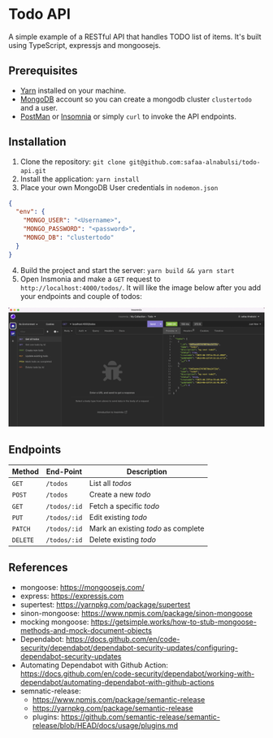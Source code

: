 # Todo API

A simple example of a RESTful API that handles TODO list of items. It's built using TypeScript, expressjs and mongoosejs.

## Prerequisites

- [Yarn](https://yarnpkg.com/) installed on your machine.
- [MongoDB](https://www.mongodb.com/) account so you can create a mongodb cluster `clustertodo` and a user.
- [PostMan](https://www.getpostman.com/) or [Insomnia](https://insomnia.rest/) or simply `curl` to invoke the API endpoints.

## Installation

1. Clone the repository: `git clone git@github.com:safaa-alnabulsi/todo-api.git`
2. Install the application: `yarn install`
3. Place your own MongoDB User credentials in `nodemon.json`

```json
{
  "env": {
    "MONGO_USER": "<Username>",
    "MONGO_PASSWORD": "<password>",
    "MONGO_DB": "clustertodo"
  }
}
```

4. Build the project and start the server: `yarn build && yarn start`
5. Open Insmonia and make a `GET` request to `http://localhost:4000/todos/`. It will like the image below after you add your endpoints and couple of todos:

![Insomina app](insomina.png)

## Endpoints

| Method   | End-Point    | Description                         |
| -------- | ------------ | ----------------------------------- |
| `GET`    | `/todos`     | List all _todos_                    |
| `POST`   | `/todos`     | Create a new _todo_                 |
| `GET`    | `/todos/:id` | Fetch a specific _todo_             |
| `PUT`    | `/todos/:id` | Edit existing _todo_                |
| `PATCH`  | `/todos/:id` | Mark an existing _todo_ as complete |
| `DELETE` | `/todos/:id` | Delete existing _todo_              |

## References

- mongoose: https://mongoosejs.com/
- express: https://expressjs.com
- supertest: https://yarnpkg.com/package/supertest
- sinon-mongoose: https://www.npmjs.com/package/sinon-mongoose 
- mocking mongoose: https://getsimple.works/how-to-stub-mongoose-methods-and-mock-document-objects
- Dependabot: https://docs.github.com/en/code-security/dependabot/dependabot-security-updates/configuring-dependabot-security-updates
- Automating Dependabot with Github Action: https://docs.github.com/en/code-security/dependabot/working-with-dependabot/automating-dependabot-with-github-actions
- semnatic-release:
  - https://www.npmjs.com/package/semantic-release
  - https://yarnpkg.com/package/semantic-release
  - plugins: https://github.com/semantic-release/semantic-release/blob/HEAD/docs/usage/plugins.md
  